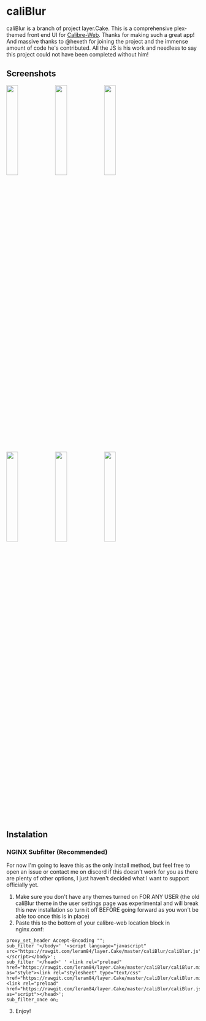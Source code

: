 # caliBlur

caliBlur is a branch of project layer.Cake. This is a comprehensive plex-themed front end UI for [Calibre-Web](https://github.com/janeczku/calibre-web). Thanks for making such a great app! And massive thanks to @hexeth for joining the project and the immense amount of code he's contributed. All the JS is his work and needless to say this project could not have been completed without him!

## Screenshots
<img src="https://raw.githubusercontent.com/leram84/layer.Cake/Screenshots/caliBlurP1.png" width="24.5%"> <img src="https://raw.githubusercontent.com/leram84/layer.Cake/Screenshots/caliBlurP2.png" width="24.5%"> <img src="https://raw.githubusercontent.com/leram84/layer.Cake/Screenshots/caliBlurP3.PNG" width="24.5%"> <img src="https://raw.githubusercontent.com/leram84/layer.Cake/Screenshots/caliBlurP4.png" width="24.5%"> <img src="https://raw.githubusercontent.com/leram84/layer.Cake/Screenshots/caliBlurP5.png" width="24.5%"> <img src="https://raw.githubusercontent.com/leram84/layer.Cake/Screenshots/caliBlurP6.png" width="24.5%">

## Instalation
### NGINX Subfilter (Recommended)
For now I'm going to leave this as the only install method, but feel free to open an issue or contact me on discord if this doesn't work for you as there are plenty of other options, I just haven't decided what I want to support officially yet. 

1) Make sure you don't have any themes turned on FOR ANY USER (the old caliBlur theme in the user settings page was experimental and will break this new installation so turn it off BEFORE going forward as you won't be able too once this is in place)
2) Paste this to the bottom of your calibre-web location block in nginx.conf:
```
proxy_set_header Accept-Encoding "";
sub_filter '</body>' '<script language="javascript" src="https://rawgit.com/leram84/layer.Cake/master/caliBlur/caliBlur.js"></script></body>';
sub_filter '</head>' ' <link rel="preload" href="https://rawgit.com/leram84/layer.Cake/master/caliBlur/caliBlur.min.css" as="style"><link rel="stylesheet" type="text/css" href="https://rawgit.com/leram84/layer.Cake/master/caliBlur/caliBlur.min.css"><link rel="preload" href="https://rawgit.com/leram84/layer.Cake/master/caliBlur/caliBlur.js" as="script"></head>';
sub_filter_once on;
```
3) Enjoy!
